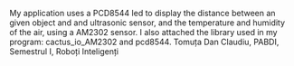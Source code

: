 My application uses a PCD8544 led to display the distance between an given object and and ultrasonic sensor, and the temperature and humidity of the air, using a AM2302 sensor.
I also attached the library used in my program: cactus_io_AM2302 and pcd8544.
Tomuța Dan Claudiu, PABDI, Semestrul I, Roboți Inteligenți